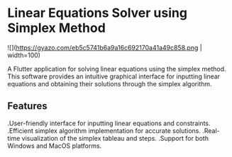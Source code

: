 # Linear Equations Solver using Simplex Method
![](https://gyazo.com/eb5c5741b6a9a16c692170a41a49c858.png | width=100)

A Flutter application for solving linear equations using the simplex method. This software provides an intuitive graphical interface for inputting linear equations and obtaining their solutions through the simplex algorithm.

## Features
.User-friendly interface for inputting linear equations and constraints.
.Efficient simplex algorithm implementation for accurate solutions.
.Real-time visualization of the simplex tableau and steps.
.Support for both Windows and MacOS platforms.
